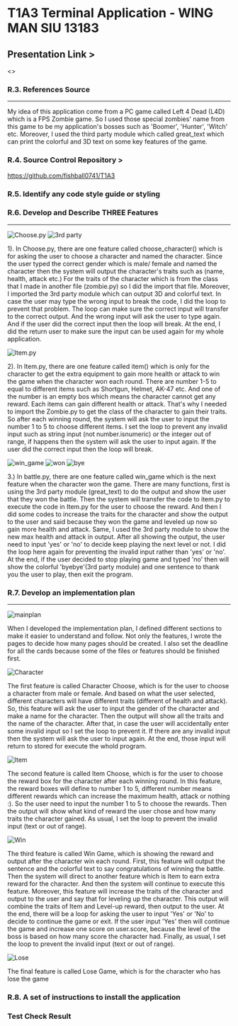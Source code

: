# T1A3 Terminal Application - WING MAN SIU  13183

## Presentation Link >

<>

### R.3. References Source

---
My idea of this application come from a PC game called Left 4 Dead (L4D) which is a FPS Zombie game. So I used those special zombies' name from this game to be my application's bosses such as 'Boomer', 'Hunter', 'Witch' etc.
Moreover, I used the third party module which called great_text which can print the colorful and 3D text on some key features of the game.

### R.4. Source Control Repository >

<https://github.com/fishball0741/T1A3>

### R.5. Identify any code style guide or styling



### R.6. Develop and Describe THREE Features

---
![Choose.py](docs/Choose.png)
![3rd party](docs/hp,dmg.png)

1). In Choose.py, there are one feature called choose_character() which is for asking the user to choose a character and named the character. Since the user typed the correct gender which is male/ female and named the character then the system will output the character's traits such as (name, health, attack etc.) For the traits of the character which is from the class that I made in another file (zombie.py) so I did the import that file.
Moreover, I imported the 3rd party module which can output 3D and colorful text.
In case the user may type the wrong input to break the code, I did the loop to prevent that problem. The loop can make sure the correct input will transfer to the correct output. And the wrong input will ask the user to type again. And if the user did the correct input then the loop will break.
At the end, I did the return user to make sure the input can be used again for my whole application.

![Item.py](docs/Item.png)

2). In Item.py, there are one feature called item() which is only for the character to get the extra equipment to gain more health or attack to win the game when the character won each round. There are number 1-5 to equal to different items such as Shortgun, Helmet, AK-47 etc. And one of the number is an empty bos which means the character cannot get any reward. Each items can gain different health or attack. That's why I needed to import the Zombie.py to get the class of the character to gain their traits. So after each winning round, the system will ask the user to input the number 1 to 5 to choose different items. I set the loop to prevent any invalid input such as string input (not number.isnumeric) or the integer out of range, if happens then the system will ask the user to input again. If the user did the correct input then the loop will break.

![win_game](docs/wingame.png)
![won](docs/won.png)
![bye](docs/bye.png)

3.) In battle.py, there are one feature called win_game which is the next feature when the character won the game. There are many functions, first is using the 3rd party module (great_text) to do the output and show the user that they won the battle. Then the system will transfer the code to item.py to execute the code in Item.py for the user to choose the reward. And then I did some codes to increase the traits for the character and show the output to the user and said because they won the game and leveled up now so gain more health and attack. Same, I used the 3rd party module to show the new max health and attack in output. After all showing the output, the user need to input 'yes' or 'no' to decide keep playing the next level or not. I did the loop here again for preventing the invalid input rather than 'yes' or 'no'. At the end, if the user decided to stop playing game and typed 'no' then will show the colorful 'byebye'(3rd party module) and one sentence to thank you the user to play, then exit the program.


### R.7. Develop an implementation plan

---
![mainplan](docs/plan.png)

When I developed the implementation plan, I defined different sections to make it easier to understand and follow. Not only the features, I wrote the pages to decide how many pages should be created. I also set the deadline for all the cards because some of the files or features should be finished first.

![Character](docs/Character_feature.png)

The first feature is called Character Choose, which is for the user to choose a character from male or female. And based on what the user selected, different characters will have different traits (different of health and attack). So, this feature will ask the user to input the gender of the character and make a name for the character. Then the output will show all the traits and the name of the character.
After that, in case the user will accidentally enter some invalid input so I set the loop to prevent it. If there are any invalid input then the system will ask the user to input again.
At the end, those input will return to stored for execute the whold program.

![Item](docs/item_feature.png)

The second feature is called Item Choose, which is for the user to choose the reward box for the character after each winning round. In this feature, the reward boxes will define to number 1 to 5, different number means different rewards which can increase the maximum health, attack or nothing :). So the user need to input the number 1 to 5 to choose the rewards. Then the output will show what kind of reward the user chose and how many traits the character gained.
As usual, I set the loop to prevent the invalid input (text or out of range).

![Win](docs/wingame_feature.png)

The third feature is called Win Game, which is showing the reward and output after the character win each round. First, this feature will output the sentence and the colorful text to say congratulations of winning the battle. Then the system will direct to another feature which is Item to earn extra reward for the character. And then the system will continue to execute this feature. Moreover, this feature will increase the traits of the character and output to the user and say that for leveling up the character. This output will combine the traits of Item and Level-up reward, then output to the user.
At the end, there will be a loop for asking the user to input 'Yes' or 'No' to decide to continue the game or exit. If the user input 'Yes' then will continue the game and increase one score on user.score, because the level of the boss is based on how many score the character had.
Finally, as usual, I set the loop to prevent the invalid input (text or out of range).

![Lose](docs/lose_feature.png)

The final feature is called Lose Game, which is for the character who has lose the game

### R.8. A set of instructions to install the application


### Test Check Result